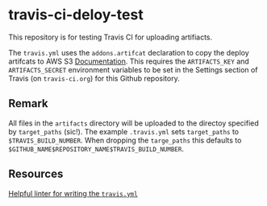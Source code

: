 # travis-ci-deloy-test

This repository is for testing Travis CI for uploading artifiacts.

The `travis.yml` uses the `addons.artifcat` declaration to copy the deploy
artifcats to AWS S3
[Documentation](https://docs.travis-ci.com/user/uploading-artifacts/).
This requires the `ARTIFACTS_KEY` and `ARTIFACTS_SECRET` environment
variables to be set in the Settings section of Travis (on `travis-ci.org`)
for this Github repository.

## Remark
All files in the `artifacts` directory will be uploaded to the directoy specified by `target_paths`
(sic!). The example `.travis.yml` sets `target_paths` to `$TRAVIS_BUILD_NUMBER`. When
dropping the `targe_paths` this defaults to `$GITHUB_NAME$REPOSITORY_NAME$TRAVIS_BUILD_NUMBER`.

## Resources
[Helpful linter for writing the `travis.yml`](https://lint.travis-ci.org/)
